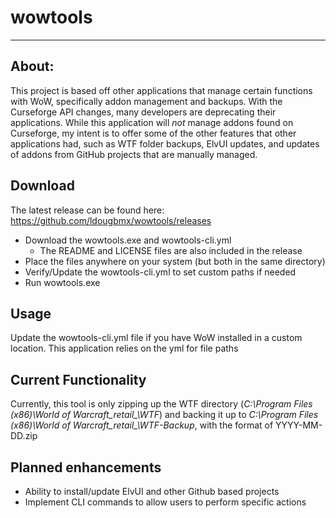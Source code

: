 # wowtools
* **
## About:
This project is based off other applications that manage certain functions with WoW, specifically addon management and backups. With the Curseforge API changes, many developers are deprecating their applications. While this application will *not* manage addons found on Curseforge, my intent is to offer some of the other features that other applications had, such as WTF folder backups, ElvUI updates, and updates of addons from GitHub projects that are manually managed.

## Download
The latest release can be found here: https://github.com/ldougbmx/wowtools/releases
* Download the wowtools.exe and wowtools-cli.yml
  * The README and LICENSE files are also included in the release
* Place the files anywhere on your system (but both in the same directory)
* Verify/Update the wowtools-cli.yml to set custom paths if needed
* Run wowtools.exe 
  
## Usage
Update the wowtools-cli.yml file if you have WoW installed in a custom location. This application relies on the yml for file paths

## Current Functionality
Currently, this tool is only zipping up the WTF directory (*C:\Program Files (x86)\World of Warcraft\_retail_\WTF*) and backing it up to *C:\Program Files (x86)\World of Warcraft\_retail_\WTF-Backup*, with the format of YYYY-MM-DD.zip

## Planned enhancements 
* Ability to install/update ElvUI and other Github based projects
* Implement CLI commands to allow users to perform specific actions
